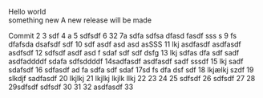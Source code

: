 Hello world  
something new
A new release will be made

Commit
2
3 sdf
4 a
5 sdfsdf
6 32
7a sdfa sdfsa dfasd fasdf sss s
9 fs dfafsda dsafsdf sdf
10 sdf asdf asd asd asSSS
11 lkj asdfasdf asdfasdf asdfsdf
12 sdfsdf asdf asd f sdaf sdf sdf dsfg
13 lkj sdfas dfa sdf sadf asdfaddddf sdafa  sdfsddddf
14sadfasdf asdfasdf sadf  sssdf
15 lkj sadf sdafsdf
16 sdfasdf ad fa sdfa sdf sdaf
17sd fs dfa dsf  sdf
18 lkjælkj szdf
19 slkdjf sadfasdf
20 lkjlkj 
21  lkjlkj
 lkjlk llkj
22
23
24
25 sdfsdf
26 sdfsdf
27
28
29sdfsdf  sdfsdf
30
31
32 asdfasdf
33
